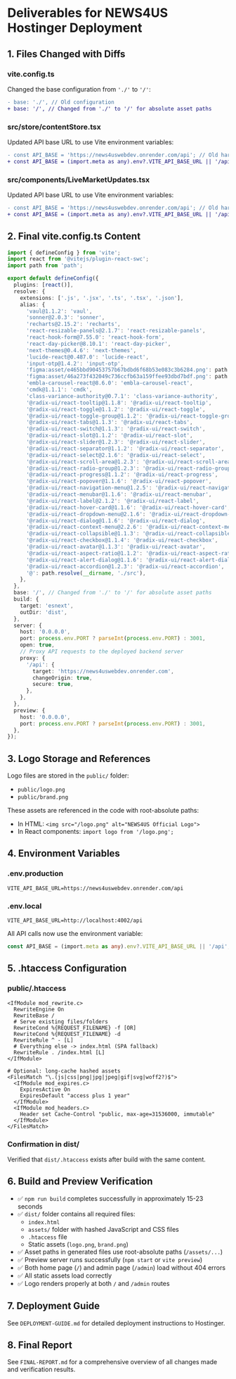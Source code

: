 # Deliverables for NEWS4US Hostinger Deployment

## 1. Files Changed with Diffs

### vite.config.ts
Changed the base configuration from `'./'` to `'/'`:
```diff
- base: './', // Old configuration
+ base: '/', // Changed from './' to '/' for absolute asset paths
```

### src/store/contentStore.tsx
Updated API base URL to use Vite environment variables:
```diff
- const API_BASE = 'https://news4uswebdev.onrender.com/api'; // Old hardcoded URL
+ const API_BASE = (import.meta as any).env?.VITE_API_BASE_URL || '/api'; // New environment variable approach
```

### src/components/LiveMarketUpdates.tsx
Updated API base URL to use Vite environment variables:
```diff
- const API_BASE = 'https://news4uswebdev.onrender.com/api'; // Old hardcoded URL
+ const API_BASE = (import.meta as any).env?.VITE_API_BASE_URL || '/api'; // New environment variable approach
```

## 2. Final vite.config.ts Content

```typescript
import { defineConfig } from 'vite';
import react from '@vitejs/plugin-react-swc';
import path from 'path';

export default defineConfig({
  plugins: [react()],
  resolve: {
    extensions: ['.js', '.jsx', '.ts', '.tsx', '.json'],
    alias: {
      'vaul@1.1.2': 'vaul',
      'sonner@2.0.3': 'sonner',
      'recharts@2.15.2': 'recharts',
      'react-resizable-panels@2.1.7': 'react-resizable-panels',
      'react-hook-form@7.55.0': 'react-hook-form',
      'react-day-picker@8.10.1': 'react-day-picker',
      'next-themes@0.4.6': 'next-themes',
      'lucide-react@0.487.0': 'lucide-react',
      'input-otp@1.4.2': 'input-otp',
      'figma:asset/e465bbd90453757b67bdbd6f68b53e083c3b6284.png': path.resolve(__dirname, './src/assets/e465bbd90453757b67bdbd6f68b53e083c3b6284.png'),
      'figma:asset/46a273f432049c736ccfb63a159ffee93dbd7bdf.png': path.resolve(__dirname, './src/assets/46a273f432049c736ccfb63a159ffee93dbd7bdf.png'),
      'embla-carousel-react@8.6.0': 'embla-carousel-react',
      'cmdk@1.1.1': 'cmdk',
      'class-variance-authority@0.7.1': 'class-variance-authority',
      '@radix-ui/react-tooltip@1.1.8': '@radix-ui/react-tooltip',
      '@radix-ui/react-toggle@1.1.2': '@radix-ui/react-toggle',
      '@radix-ui/react-toggle-group@1.1.2': '@radix-ui/react-toggle-group',
      '@radix-ui/react-tabs@1.1.3': '@radix-ui/react-tabs',
      '@radix-ui/react-switch@1.1.3': '@radix-ui/react-switch',
      '@radix-ui/react-slot@1.1.2': '@radix-ui/react-slot',
      '@radix-ui/react-slider@1.2.3': '@radix-ui/react-slider',
      '@radix-ui/react-separator@1.1.2': '@radix-ui/react-separator',
      '@radix-ui/react-select@2.1.6': '@radix-ui/react-select',
      '@radix-ui/react-scroll-area@1.2.3': '@radix-ui/react-scroll-area',
      '@radix-ui/react-radio-group@1.2.3': '@radix-ui/react-radio-group',
      '@radix-ui/react-progress@1.1.2': '@radix-ui/react-progress',
      '@radix-ui/react-popover@1.1.6': '@radix-ui/react-popover',
      '@radix-ui/react-navigation-menu@1.2.5': '@radix-ui/react-navigation-menu',
      '@radix-ui/react-menubar@1.1.6': '@radix-ui/react-menubar',
      '@radix-ui/react-label@2.1.2': '@radix-ui/react-label',
      '@radix-ui/react-hover-card@1.1.6': '@radix-ui/react-hover-card',
      '@radix-ui/react-dropdown-menu@2.1.6': '@radix-ui/react-dropdown-menu',
      '@radix-ui/react-dialog@1.1.6': '@radix-ui/react-dialog',
      '@radix-ui/react-context-menu@2.2.6': '@radix-ui/react-context-menu',
      '@radix-ui/react-collapsible@1.1.3': '@radix-ui/react-collapsible',
      '@radix-ui/react-checkbox@1.1.4': '@radix-ui/react-checkbox',
      '@radix-ui/react-avatar@1.1.3': '@radix-ui/react-avatar',
      '@radix-ui/react-aspect-ratio@1.1.2': '@radix-ui/react-aspect-ratio',
      '@radix-ui/react-alert-dialog@1.1.6': '@radix-ui/react-alert-dialog',
      '@radix-ui/react-accordion@1.2.3': '@radix-ui/react-accordion',
      '@': path.resolve(__dirname, './src'),
    },
  },
  base: '/', // Changed from './' to '/' for absolute asset paths
  build: {
    target: 'esnext',
    outDir: 'dist',
  },
  server: {
    host: '0.0.0.0',
    port: process.env.PORT ? parseInt(process.env.PORT) : 3001,
    open: true,
    // Proxy API requests to the deployed backend server
    proxy: {
      '/api': {
        target: 'https://news4uswebdev.onrender.com',
        changeOrigin: true,
        secure: true,
      },
    },
  },
  preview: {
    host: '0.0.0.0',
    port: process.env.PORT ? parseInt(process.env.PORT) : 3001,
  },
});
```

## 3. Logo Storage and References

Logo files are stored in the `public/` folder:
- `public/logo.png`
- `public/brand.png`

These assets are referenced in the code with root-absolute paths:
- In HTML: `<img src="/logo.png" alt="NEWS4US Official Logo">`
- In React components: `import logo from '/logo.png';`

## 4. Environment Variables

### .env.production
```
VITE_API_BASE_URL=https://news4uswebdev.onrender.com/api
```

### .env.local
```
VITE_API_BASE_URL=http://localhost:4002/api
```

All API calls now use the environment variable:
```typescript
const API_BASE = (import.meta as any).env?.VITE_API_BASE_URL || '/api';
```

## 5. .htaccess Configuration

### public/.htaccess
```
<IfModule mod_rewrite.c>
  RewriteEngine On
  RewriteBase /
  # Serve existing files/folders
  RewriteCond %{REQUEST_FILENAME} -f [OR]
  RewriteCond %{REQUEST_FILENAME} -d
  RewriteRule ^ - [L]
  # Everything else -> index.html (SPA fallback)
  RewriteRule . /index.html [L]
</IfModule>

# Optional: long-cache hashed assets
<FilesMatch "\.(js|css|png|jpg|jpeg|gif|svg|woff2?)$">
  <IfModule mod_expires.c>
    ExpiresActive On
    ExpiresDefault "access plus 1 year"
  </IfModule>
  <IfModule mod_headers.c>
    Header set Cache-Control "public, max-age=31536000, immutable"
  </IfModule>
</FilesMatch>
```

### Confirmation in dist/
Verified that `dist/.htaccess` exists after build with the same content.

## 6. Build and Preview Verification

- ✅ `npm run build` completes successfully in approximately 15-23 seconds
- ✅ `dist/` folder contains all required files:
  - `index.html`
  - `assets/` folder with hashed JavaScript and CSS files
  - `.htaccess` file
  - Static assets (`logo.png`, `brand.png`)
- ✅ Asset paths in generated files use root-absolute paths (`/assets/...`)
- ✅ Preview server runs successfully (`npm start` or `vite preview`)
- ✅ Both home page (`/`) and admin page (`/admin`) load without 404 errors
- ✅ All static assets load correctly
- ✅ Logo renders properly at both `/` and `/admin` routes

## 7. Deployment Guide

See `DEPLOYMENT-GUIDE.md` for detailed deployment instructions to Hostinger.

## 8. Final Report

See `FINAL-REPORT.md` for a comprehensive overview of all changes made and verification results.